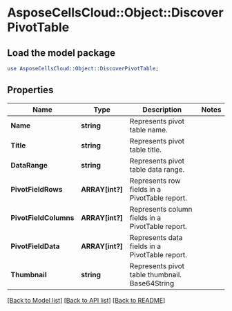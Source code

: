 # AsposeCellsCloud::Object::DiscoverPivotTable 

## Load the model package
```perl
use AsposeCellsCloud::Object::DiscoverPivotTable;
```

## Properties
Name | Type | Description | Notes
------------ | ------------- | ------------- | -------------
**Name** | **string** | Represents pivot table name. |
**Title** | **string** | Represents pivot table title. |
**DataRange** | **string** | Represents pivot table data range. |
**PivotFieldRows** | **ARRAY[int?]** | Represents row fields in a PivotTable report. |
**PivotFieldColumns** | **ARRAY[int?]** | Represents column fields in a PivotTable report. |
**PivotFieldData** | **ARRAY[int?]** | Represents data fields in a PivotTable report. |
**Thumbnail** | **string** | Represents pivot table thumbnail. Base64String |  

[[Back to Model list]](../README.md#documentation-for-models) [[Back to API list]](../README.md#documentation-for-api-endpoints) [[Back to README]](../README.md)

